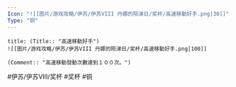 ```yaml
---
Icon: "![[图片/游戏攻略/伊苏/伊苏VIII 丹娜的陨涕日/奖杯/高速移動好手.png|30]]"
Type: "铜"
---
```

```ad-common-bronze-trophy
title: (Title:: "高速移動好手")
![[图片/游戏攻略/伊苏/伊苏VIII 丹娜的陨涕日/奖杯/高速移動好手.png|100]]

(Comment:: "高速移動發動次數達到１００次。")
```

#伊苏/伊苏VIII/奖杯 #奖杯 #铜
